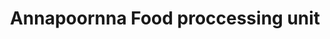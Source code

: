---
title: "Annapoornna Food proccessing unit"
url: /thiruvananthapuram/annapoornna-food-proccessing-unit/
shop: Nahrungsergänzung
---